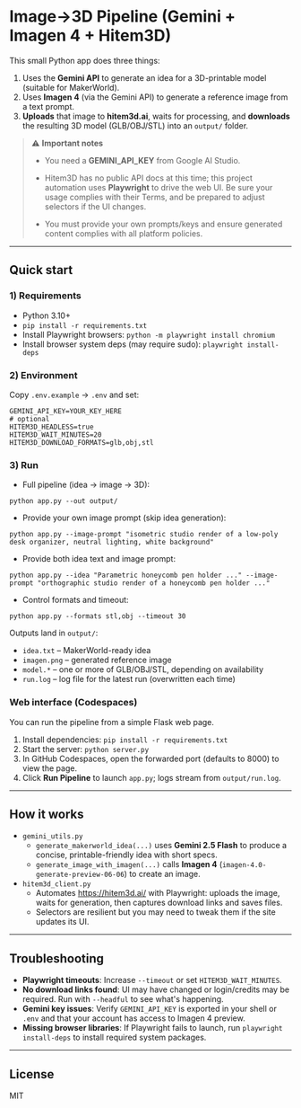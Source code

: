 # Image→3D Pipeline (Gemini + Imagen 4 + Hitem3D)

This small Python app does three things:

1) Uses the **Gemini API** to generate an idea for a 3D-printable model (suitable for MakerWorld).  
2) Uses **Imagen 4** (via the Gemini API) to generate a reference image from a text prompt.  
3) **Uploads** that image to **hitem3d.ai**, waits for processing, and **downloads** the resulting 3D model (GLB/OBJ/STL) into an `output/` folder.

> ⚠️ **Important notes**
>
> * You need a **GEMINI_API_KEY** from Google AI Studio.
> * Hitem3D has no public API docs at this time; this project automation uses **Playwright** to drive the web UI. Be sure your usage complies with their Terms, and be prepared to adjust selectors if the UI changes.
>
> * You must provide your own prompts/keys and ensure generated content complies with all platform policies.

---

## Quick start

### 1) Requirements

- Python 3.10+
- `pip install -r requirements.txt`
- Install Playwright browsers: `python -m playwright install chromium`
- Install browser system deps (may require sudo): `playwright install-deps`

### 2) Environment

Copy `.env.example` → `.env` and set:

```
GEMINI_API_KEY=YOUR_KEY_HERE
# optional
HITEM3D_HEADLESS=true
HITEM3D_WAIT_MINUTES=20
HITEM3D_DOWNLOAD_FORMATS=glb,obj,stl
```

### 3) Run

- Full pipeline (idea → image → 3D):
```
python app.py --out output/
```

- Provide your own image prompt (skip idea generation):
```
python app.py --image-prompt "isometric studio render of a low-poly desk organizer, neutral lighting, white background"
```

- Provide both idea text and image prompt:
```
python app.py --idea "Parametric honeycomb pen holder ..." --image-prompt "orthographic studio render of a honeycomb pen holder ..."
```

- Control formats and timeout:
```
python app.py --formats stl,obj --timeout 30
```

Outputs land in `output/`:
- `idea.txt` – MakerWorld-ready idea
- `imagen.png` – generated reference image
- `model.*` – one or more of GLB/OBJ/STL, depending on availability
- `run.log` – log file for the latest run (overwritten each time)

### Web interface (Codespaces)

You can run the pipeline from a simple Flask web page.

1. Install dependencies: `pip install -r requirements.txt`
2. Start the server: `python server.py`
3. In GitHub Codespaces, open the forwarded port (defaults to 8000) to view the page.
4. Click **Run Pipeline** to launch `app.py`; logs stream from `output/run.log`.

---

## How it works

- `gemini_utils.py`
  - `generate_makerworld_idea(...)` uses **Gemini 2.5 Flash** to produce a concise, printable-friendly idea with short specs.
  - `generate_image_with_imagen(...)` calls **Imagen 4** (`imagen-4.0-generate-preview-06-06`) to create an image.
- `hitem3d_client.py`
  - Automates https://hitem3d.ai/ with Playwright: uploads the image, waits for generation, then captures download links and saves files.
  - Selectors are resilient but you may need to tweak them if the site updates its UI.

---

## Troubleshooting

- **Playwright timeouts**: Increase `--timeout` or set `HITEM3D_WAIT_MINUTES`.
- **No download links found**: UI may have changed or login/credits may be required. Run with `--headful` to see what's happening.
- **Gemini key issues**: Verify `GEMINI_API_KEY` is exported in your shell or `.env` and that your account has access to Imagen 4 preview.
- **Missing browser libraries**: If Playwright fails to launch, run `playwright install-deps` to install required system packages.

---

## License

MIT
